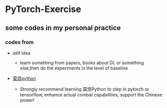 # PyTorch-Exercise
## some codes in my personal practice
### codes from
* self idea
   * learn something from papers, books about DL or something else,then do the experiments in the level of baseline

* [莫烦python](https://morvanzhou.github.io/about/ "最帅的人已经点进去了")
  * Strongly recommend learning 莫烦Python to step in pytorch or tensorflow, enhance actual combat capabilities, support the Chinese power!

